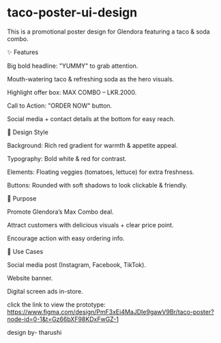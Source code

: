 # taco-poster-ui-design
This is a promotional poster design for Glendora featuring a taco & soda combo.

✨ Features

Big bold headline: "YUMMY" to grab attention.

Mouth-watering taco & refreshing soda as the hero visuals.

Highlight offer box: MAX COMBO – LKR.2000.

Call to Action: "ORDER NOW" button.

Social media + contact details at the bottom for easy reach.

🎨 Design Style

Background: Rich red gradient for warmth & appetite appeal.

Typography: Bold white & red for contrast.

Elements: Floating veggies (tomatoes, lettuce) for extra freshness.

Buttons: Rounded with soft shadows to look clickable & friendly.

🚀 Purpose

Promote Glendora’s Max Combo deal.

Attract customers with delicious visuals + clear price point.

Encourage action with easy ordering info.

📱 Use Cases

Social media post (Instagram, Facebook, TikTok).

Website banner.

Digital screen ads in-store.


click the link to view the prototype: https://www.figma.com/design/PmF3xEi4MaJDIe9gawV9Br/taco-poster?node-id=0-1&t=Gz66bXF98KDxFwGZ-1


design by- tharushi
